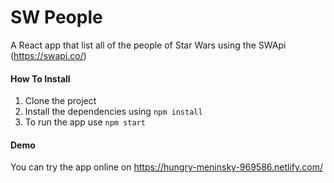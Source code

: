 #  SW People
A React app that list all of the people of Star Wars using the SWApi (https://swapi.co/)

#### How To Install
1. Clone the project
2. Install the dependencies using `npm install`
3. To run the app use `npm start`

#### Demo
You can try the app online on https://hungry-meninsky-969586.netlify.com/